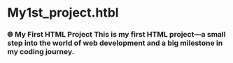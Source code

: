 # My1st_project.htbl
### 🌐 My First HTML Project This is my first HTML project—a small step into the world of web development and a big milestone in my coding journey.
